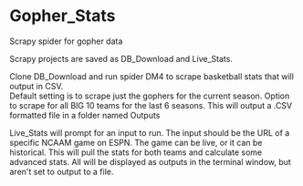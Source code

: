 Gopher_Stats
============

Scrapy spider for gopher data

Scrapy projects are saved as DB_Download and Live_Stats.

Clone DB_Download and run spider DM4 to scrape basketball stats that will output in CSV.  
Default setting is to scrape just the gophers for the current season.  Option to scrape for all BIG 10 teams for the last 6 seasons. This will output a .CSV formatted file in a folder named Outputs

Live_Stats will prompt for an input to run.  The input should be the URL of a specific NCAAM game on ESPN.
The game can be live, or it can be historical.  This will pull the stats for both teams and calculate some
advanced stats.  All will be displayed as outputs in the terminal window, but aren't set to output to a file.
